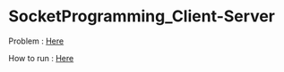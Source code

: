 # SocketProgramming_Client-Server

Problem : [Here](https://github.com/abhisheknalla/SocketProgramming_Client-Server/blob/master/problem.pdf)

How to run : [Here](https://github.com/abhisheknalla/SocketProgramming_Client-Server/blob/master/20161115_Assignment1/README.txt)
